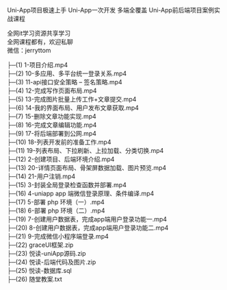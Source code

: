 Uni-App项目极速上手 Uni-App一次开发 多端全覆盖 Uni-App前后端项目案例实战课程

全网it学习资源共享学习<br>全网课程都有，欢迎私聊<br>微信：jerryttom<br>

├─(1) 1-项目介绍.mp4<br> ├─(2) 10-多应用、多平台统一登录关系.mp4<br> ├─(3) 11-api接口安全策略 – 签名策略.mp4<br> ├─(4) 12-完成写作页面布局.mp4<br> ├─(5) 13-完成图片批量上传工作+文章提交.mp4<br> ├─(6) 14-我的界面布局、用户发布文章获取.mp4<br> ├─(7) 15-删除文章功能实现.mp4<br> ├─(8) 16-完成文章编辑功能.mp4<br> ├─(9) 17-将后端部署到公网.mp4<br> ├─(10) 18-列表开发前的准备工作.mp4<br> ├─(11) 19-列表布局、下拉刷新、上拉加载、分类切换.mp4<br> ├─(12) 2-创建项目、后端环境介绍.mp4<br> ├─(13) 20-详情页面布局、骨架屏数据加载、图片预览.mp4<br> ├─(14) 21-用户注销.mp4<br> ├─(15) 3-封装全局登录检查函数并部署.mp4<br> ├─(16) 4-uniapp app 端微信登录原理、条件编译.mp4<br> ├─(17) 5-部署 php 环境（一）.mp4<br> ├─(18) 6-部署 php 环境（二）.mp4<br> ├─(19) 7-创建用户数据表，完成app端用户登录功能一.mp4<br> ├─(20) 8-创建用户数据表，完成app端用户登录功能二.mp4<br> ├─(21) 9-完成微信小程序端登录.mp4<br> ├─(22) graceUI框架.zip<br> ├─(23) 悦读-uniApp源码.zip<br> ├─(24) 悦读-后端代码及图片.zip<br> ├─(25) 悦读-数据库.sql<br> ├─(26) 随堂教案.txt